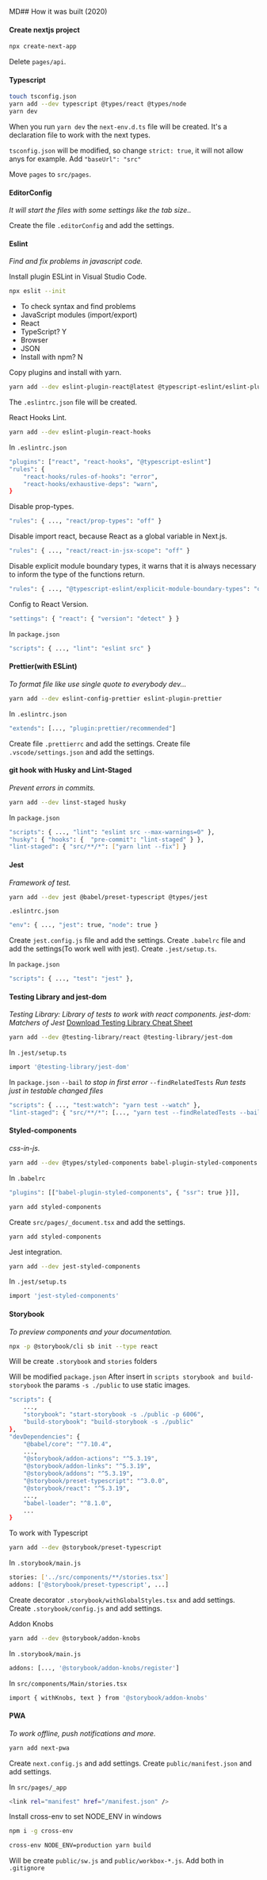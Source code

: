 MD## How it was built (2020)

#### Create nextjs project

```bash
npx create-next-app
```

Delete `pages/api`.

#### Typescript

```bash
touch tsconfig.json
yarn add --dev typescript @types/react @types/node
yarn dev
```

When you run `yarn dev` the `next-env.d.ts` file will be created. It's a declaration file to work with the next types.

`tsconfig.json` will be modified, so change `strict: true`, it will not allow anys for example.
Add `"baseUrl": "src"`

Move `pages` to `src/pages`.

#### EditorConfig

_It will start the files with some settings like the tab size.._

Create the file `.editorConfig` and add the settings.

#### Eslint

_Find and fix problems in javascript code._

Install plugin ESLint in Visual Studio Code.

```bash
npx eslit --init
```

- To check syntax and find problems
- JavaScript modules (import/export)
- React
- TypeScript? Y
- Browser
- JSON
- Install with npm? N

Copy plugins and install with yarn.

```bash
yarn add --dev eslint-plugin-react@latest @typescript-eslint/eslint-plugin@latest @typescript-eslint/parser@latest eslint@latest
```

The `.eslintrc.json` file will be created.

React Hooks Lint.

```bash
yarn add --dev eslint-plugin-react-hooks
```

In `.eslintrc.json`

```bash
"plugins": ["react", "react-hooks", "@typescript-eslint"]
"rules": {
    "react-hooks/rules-of-hooks": "error",
    "react-hooks/exhaustive-deps": "warn",
}
```

Disable prop-types.

```bash
"rules": { ..., "react/prop-types": "off" }
```

Disable import react, because React as a global variable in Next.js.

```bash
"rules": { ..., "react/react-in-jsx-scope": "off" }
```

Disable explicit module boundary types, it warns that it is always necessary to inform the type of the functions return.

```bash
"rules": { ..., "@typescript-eslint/explicit-module-boundary-types": "off" }
```

Config to React Version.

```bash
"settings": { "react": { "version": "detect" } }
```

In `package.json`

```bash
"scripts": { ..., "lint": "eslint src" }
```

#### Prettier(with ESLint)

_To format file like use single quote to everybody dev..._

```bash
yarn add --dev eslint-config-prettier eslint-plugin-prettier
```

In `.eslintrc.json`

```bash
"extends": [..., "plugin:prettier/recommended"]
```

Create file `.prettierrc` and add the settings.
Create file `.vscode/settings.json` and add the settings.

#### git hook with Husky and Lint-Staged

_Prevent errors in commits._

```bash
yarn add --dev linst-staged husky
```

In `package.json`

```bash
"scripts": { ..., "lint": "eslint src --max-warnings=0" },
"husky": { "hooks": {  "pre-commit": "lint-staged" } },
"lint-staged": { "src/**/*": ["yarn lint --fix"] }
```

#### Jest

_Framework of test._

```bash
yarn add --dev jest @babel/preset-typescript @types/jest
```

`.eslintrc.json`

```bash
"env": { ..., "jest": true, "node": true }
```

Create `jest.config.js` file and add the settings.
Create `.babelrc` file and add the settings(To work well with jest).
Create `.jest/setup.ts`.

In `package.json`

```bash
"scripts": { ..., "test": "jest" },
```

#### Testing Library and jest-dom

_Testing Library: Library of tests to work with react components._
_jest-dom: Matchers of Jest_
[Download Testing Library Cheat Sheet](https://github.com/testing-library/react-testing-library/raw/master/other/cheat-sheet.pdf)

```bash
yarn add --dev @testing-library/react @testing-library/jest-dom
```

In `.jest/setup.ts`

```bash
import '@testing-library/jest-dom'
```

In `package.json`
`--bail` _to stop in first error_
`--findRelatedTests` _Run tests just in testable changed files_

```bash
"scripts": { ..., "test:watch": "yarn test --watch" },
"lint-staged": { "src/**/*": [..., "yarn test --findRelatedTests --bail"] }
```

#### Styled-components

_css-in-js._

```bash
yarn add --dev @types/styled-components babel-plugin-styled-components
```

In `.babelrc`

```bash
"plugins": [["babel-plugin-styled-components", { "ssr": true }]],
```

```bash
yarn add styled-components
```

Create `src/pages/_document.tsx` and add the settings.

```bash
yarn add styled-components
```

Jest integration.

```bash
yarn add --dev jest-styled-components
```

In `.jest/setup.ts`

```bash
import 'jest-styled-components'
```

#### Storybook

_To preview components and your documentation._

```bash
npx -p @storybook/cli sb init --type react
```

Will be create `.storybook` and `stories` folders

Will be modified `package.json`
After insert in `scripts storybook and build-storybook` the params `-s ./public` to use static images.

```bash
"scripts": {
    ...,
    "storybook": "start-storybook -s ./public -p 6006",
    "build-storybook": "build-storybook -s ./public"
},
"devDependencies": {
    "@babel/core": "^7.10.4",
    ...,
    "@storybook/addon-actions": "^5.3.19",
    "@storybook/addon-links": "^5.3.19",
    "@storybook/addons": "^5.3.19",
    "@storybook/preset-typescript": "^3.0.0",
    "@storybook/react": "^5.3.19",
    ...,
    "babel-loader": "^8.1.0",
    ...
}
```

To work with Typescript

```bash
yarn add --dev @storybook/preset-typescript
```

In `.storybook/main.js`

```bash
stories: ['../src/components/**/stories.tsx']
addons: ['@storybook/preset-typescript', ...]
```

Create decorator `.storybook/withGlobalStyles.tsx` and add settings.
Create `.storybook/config.js` and add settings.

Addon Knobs

```bash
yarn add --dev @storybook/addon-knobs
```

In `.storybook/main.js`

```bash
addons: [..., '@storybook/addon-knobs/register']
```

In `src/components/Main/stories.tsx`

```bash
import { withKnobs, text } from '@storybook/addon-knobs'
```

#### PWA

_To work offline, push notifications and more._

```bash
yarn add next-pwa
```

Create `next.config.js` and add settings.
Create `public/manifest.json` and add settings.

In `src/pages/_app`

```bash
<link rel="manifest" href="/manifest.json" />
```

Install cross-env to set NODE_ENV in windows

```bash
npm i -g cross-env
```

```bash
cross-env NODE_ENV=production yarn build
```

Will be create `public/sw.js` and `public/workbox-*.js`.
Add both in `.gitignore`
